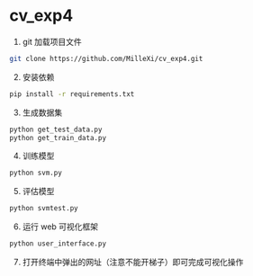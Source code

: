 # cv_exp4

1. git 加载项目文件

```bash
git clone https://github.com/MilleXi/cv_exp4.git
```

2. 安装依赖

```bash
pip install -r requirements.txt
```

3. 生成数据集

```bash
python get_test_data.py
python get_train_data.py
```

4. 训练模型

```bash
python svm.py
```

5. 评估模型

```bash
python svmtest.py
```

6. 运行 web 可视化框架

```bash
python user_interface.py
```

7. 打开终端中弹出的网址（注意不能开梯子）即可完成可视化操作
